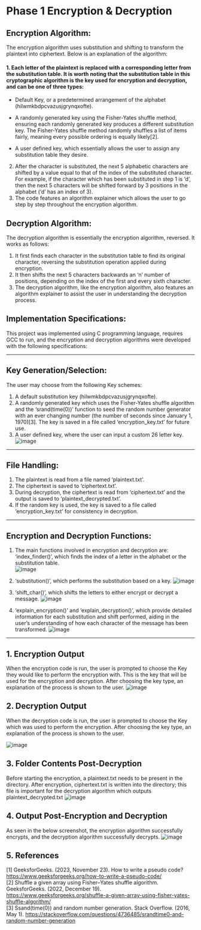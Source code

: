 # Phase 1 Encryption & Decryption
## Encryption Algorithm:  
The encryption algorithm uses substitution and shifting to transform the plaintext into ciphertext. Below is an explanation of the algorithm:  

#### 1. Each letter of the plaintext is replaced with a corresponding letter from the substitution table. It is worth noting that the substitution table in this cryptographic algorithm is the key used for encryption and decryption, and can be one of three types:     

  - Default Key, or a predetermined arrangement of the alphabet (hilwmkbdpcvazusjgrynqxofte). 
  
  - A randomly generated key using the Fisher-Yates shuffle method, ensuring each randomly generated key produces a different substitution key. The Fisher-Yates shuffle method randomly shuffles a 
list of items fairly, meaning every possible ordering is equally likely[2].  

  - A user defined key, which essentially allows the user to assign any substitution table they desire.      

  2. After the character is substituted, the next 5 alphabetic characters are shifted by a value equal to that of the index of the substituted character. For example, if the character which has been substituted in step 1 is ‘d’, then the next 5 characters will be shifted forward by 3 positions in the alphabet (‘d’ has an index of 3).
  3. The code features an algorithm explainer which allows the user to go step by step throughout the encryption algorithm.  


## Decryption Algorithm:     
The decryption algorithm is essentially the encryption algorithm, reversed. It works as follows:  

1. It first finds each character in the substitution table to find its original character, reversing the substitution operation applied during encryption.
2. It then shifts the next 5 characters backwards an ‘n’ number of positions, depending on the index of the first and every sixth character.
3. The decryption algorithm, like the encryption algorithm, also features an algorithm explainer to assist the user in understanding the decryption process. 

## Implementation Specifications:
This project was implemented using C programming language, requires GCC to run, and the encryption and decryption algorithms were developed with the following specifications:

---

## Key Generation/Selection:
The user may choose from the following Key schemes: 
1. A default substitution key (hilwmkbdpcvazusjgrynqxofte).
2. A randomly generated key which uses the Fisher-Yates shuffle algorithm and the ‘srand(time(0))’ function to seed the random number generator with an ever changing number (the number of seconds since January 1, 1970)[3]. The key is saved in a file called ‘encryption_key.txt’ for future use.
3. A user defined key, where the user can input a custom 26 letter key.
![image](https://github.com/user-attachments/assets/55b2d9ce-b60d-41e2-8e42-b7a3bf0a9b5f)

---

## File Handling:
1. The plaintext is read from a file named ‘plaintext.txt’.
2. The ciphertext is saved to ‘ciphertext.txt’.
3. During decryption, the ciphertext is read from ‘ciphertext.txt’ and the output is saved to ‘plaintext_decrypted.txt’.
4. If the random key is used, the key is saved to a file called ‘encryption_key.txt’ for consistency in decryption. 

 ---

## Encryption and Decryption Functions:
1. The main functions involved in encryption and decryption are:
‘index_finder()’, which finds the index of a letter in the alphabet or the substitution table.  
![image](https://github.com/user-attachments/assets/c5c89cae-6f0c-4071-b198-0b1131888a75)
    
2. ‘substitution()’, which performs the substitution based on a key.
![image](https://github.com/user-attachments/assets/6ddbf0bf-ced8-45d9-bd4a-0bec93d13903)
  
3. ‘shift_char()’, which shifts the letters to either encrypt or decrypt a message. 
  ![image](https://github.com/user-attachments/assets/381206d8-ee8e-458e-a269-9457e648cb49)

4. ‘explain_encryption()’ and ‘explain_decryption()’, which provide detailed information for each substitution and shift performed, aiding in the user’s understanding of how each character of the message has been transformed.
![image](https://github.com/user-attachments/assets/65facf27-4d1a-461f-b9b9-cf25c3151925)


---

## 1. Encryption Output
When the encryption code is run, the user is prompted to choose the Key they would like to perform the encryption with. This is the key that will be used for the encryption and decryption. After choosing the key type, an explanation of the process is shown to the user.
![image](https://github.com/user-attachments/assets/055a5737-f157-47e0-9dd4-36a41d14cea2)
  
## 2. Decryption Output
When the decryption code is run, the user is prompted to choose the Key which was used to perform the encryption. After choosing the key type, an explanation of the process is shown to the user.

![image](https://github.com/user-attachments/assets/b081601b-1230-485e-88b7-abf8d682c9cd)

## 3. Folder Contents Post-Decryption
Before starting the encryption, a plaintext.txt needs to be present in the directory. After encryption, ciphertext.txt is written into the directory; this file is important for the decryption algorithm which outputs plaintext_decrypted.txt
![image](https://github.com/user-attachments/assets/7996bfbd-aa85-42c0-bed6-c2026eae5113)

## 4. Output Post-Encryption and Decryption
As seen in the below screenshot, the encryption algorithm successfully encrypts, and the decryption algorithm successfully decrypts. 
![image](https://github.com/user-attachments/assets/0170659e-2887-4b72-96c1-0dbdda2ad79d)


## 5. References
[1]  GeeksforGeeks. (2023, November 23). How to write a pseudo code? https://www.geeksforgeeks.org/how-to-write-a-pseudo-code/  
[2]  Shuffle a given array using Fisher–Yates shuffle algorithm. GeeksforGeeks. (2022, December 19). https://www.geeksforgeeks.org/shuffle-a-given-array-using-fisher-yates-shuffle-algorithm/   
[3] Ssand(time(0)) and random number generation. Stack Overflow. (2016, May 1). https://stackoverflow.com/questions/4736485/srandtime0-and-random-number-generation    
